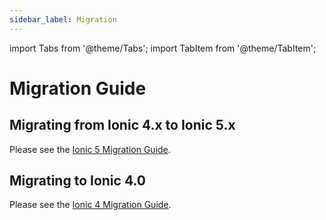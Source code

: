 ```yaml
---
sidebar_label: Migration
---
```


import Tabs from '@theme/Tabs';
import TabItem from '@theme/TabItem';

# Migration Guide

## Migrating from Ionic 4.x to Ionic 5.x

Please see the [Ionic 5 Migration Guide](/docs/updating/5-0).

## Migrating to Ionic 4.0

Please see the [Ionic 4 Migration Guide](/docs/updating/4-0).
